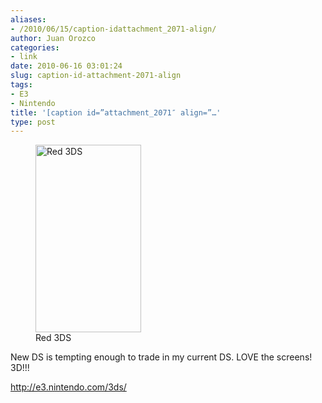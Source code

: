 ```yaml
---
aliases:
- /2010/06/15/caption-idattachment_2071-align/
author: Juan Orozco
categories:
- link
date: 2010-06-16 03:01:24
slug: caption-id-attachment-2071-align
tags:
- E3
- Nintendo
title: '[caption id=”attachment_2071″ align=”…'
type: post
---
```


<figure id="attachment_2071" aria-describedby="caption-attachment-2071" style="width: 169px" class="wp-caption alignright"><img src="https://i2.wp.com/iam.juano.info/files/2010/06/featured_hardware2-169x300.jpg?resize=169%2C300" alt="Red 3DS" title="Red 3DS" width="169" height="300" class="size-medium wp-image-2071" data-recalc-dims="1" /><figcaption id="caption-attachment-2071" class="wp-caption-text">Red 3DS</figcaption></figure>
  
New DS is tempting enough to trade in my current DS. LOVE the screens! 3D!!!
  
http://e3.nintendo.com/3ds/